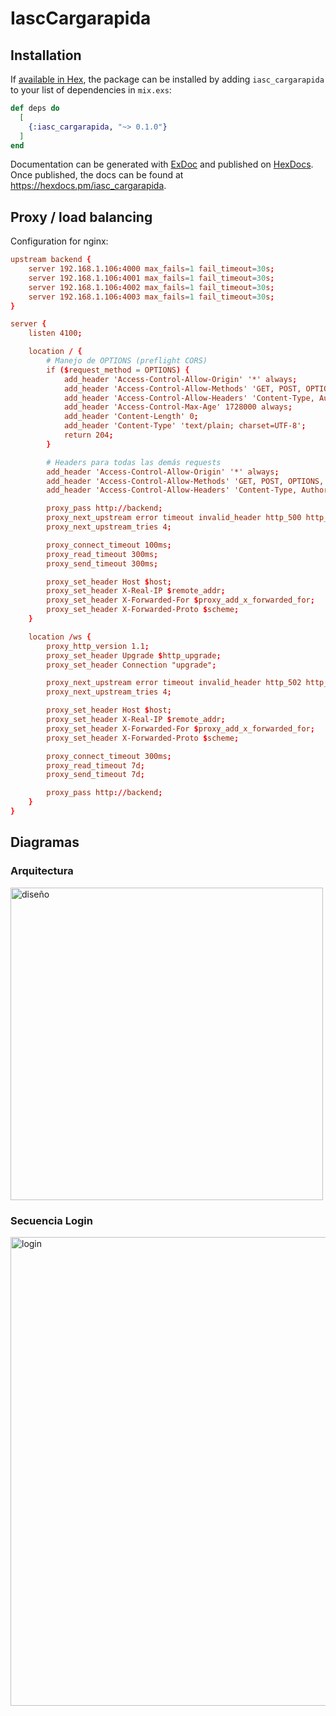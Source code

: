# IascCargarapida

## Installation

If [available in Hex](https://hex.pm/docs/publish), the package can be installed
by adding `iasc_cargarapida` to your list of dependencies in `mix.exs`:

```elixir
def deps do
  [
    {:iasc_cargarapida, "~> 0.1.0"}
  ]
end
```

Documentation can be generated with [ExDoc](https://github.com/elixir-lang/ex_doc)
and published on [HexDocs](https://hexdocs.pm). Once published, the docs can
be found at <https://hexdocs.pm/iasc_cargarapida>.

## Proxy / load balancing

Configuration for nginx:

```conf
upstream backend {
    server 192.168.1.106:4000 max_fails=1 fail_timeout=30s;
    server 192.168.1.106:4001 max_fails=1 fail_timeout=30s;
    server 192.168.1.106:4002 max_fails=1 fail_timeout=30s;
    server 192.168.1.106:4003 max_fails=1 fail_timeout=30s;
}

server {
    listen 4100;

    location / {
        # Manejo de OPTIONS (preflight CORS)
        if ($request_method = OPTIONS) {
            add_header 'Access-Control-Allow-Origin' '*' always;
            add_header 'Access-Control-Allow-Methods' 'GET, POST, OPTIONS, PUT, DELETE' always;
            add_header 'Access-Control-Allow-Headers' 'Content-Type, Authorization' always;
            add_header 'Access-Control-Max-Age' 1728000 always;
            add_header 'Content-Length' 0;
            add_header 'Content-Type' 'text/plain; charset=UTF-8';
            return 204;
        }

        # Headers para todas las demás requests
        add_header 'Access-Control-Allow-Origin' '*' always;
        add_header 'Access-Control-Allow-Methods' 'GET, POST, OPTIONS, PUT, DELETE' always;
        add_header 'Access-Control-Allow-Headers' 'Content-Type, Authorization' always;

        proxy_pass http://backend;
        proxy_next_upstream error timeout invalid_header http_500 http_502 http_503 http_504;
        proxy_next_upstream_tries 4;

        proxy_connect_timeout 100ms;
        proxy_read_timeout 300ms;
        proxy_send_timeout 300ms;

        proxy_set_header Host $host;
        proxy_set_header X-Real-IP $remote_addr;
        proxy_set_header X-Forwarded-For $proxy_add_x_forwarded_for;
        proxy_set_header X-Forwarded-Proto $scheme;
    }

    location /ws {
        proxy_http_version 1.1;
        proxy_set_header Upgrade $http_upgrade;
        proxy_set_header Connection "upgrade";

        proxy_next_upstream error timeout invalid_header http_502 http_503 http_504;
        proxy_next_upstream_tries 4;

        proxy_set_header Host $host;
        proxy_set_header X-Real-IP $remote_addr;
        proxy_set_header X-Forwarded-For $proxy_add_x_forwarded_for;
        proxy_set_header X-Forwarded-Proto $scheme;

        proxy_connect_timeout 300ms;
        proxy_read_timeout 7d;
        proxy_send_timeout 7d;

        proxy_pass http://backend;
    }
}
```
## Diagramas
### Arquitectura
<img width="500" alt="diseño" src="https://github.com/user-attachments/assets/f67d4297-4569-4ab3-9a1c-6d50f7ddd2e6" />

### Secuencia Login
<img width="750" alt="login" src="https://github.com/user-attachments/assets/9096b902-f080-496c-82c1-ae53a538d1f3" />


